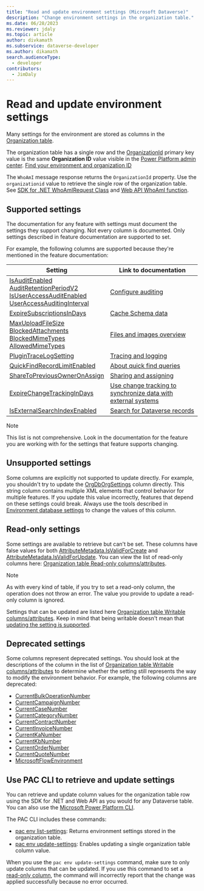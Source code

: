 ```yaml
---
title: "Read and update environment settings (Microsoft Dataverse)" 
description: "Change environment settings in the organization table." 
ms.date: 06/28/2023
ms.reviewer: jdaly
ms.topic: article
author: divkamath
ms.subservice: dataverse-developer
ms.author: dikamath
search.audienceType: 
  - developer
contributors:
  - JimDaly
---
```

# Read and update environment settings

Many settings for the environment are stored as columns in the [Organization table](reference/entities/organization.md).

The organization table has a single row and the [OrganizationId](reference/entities/organization.md#BKMK_OrganizationId) primary key value is the same **Organization ID** value visible in the [Power Platform admin center](https://admin.powerplatform.microsoft.com/). [Find your environment and organization ID](/power-platform/admin/determine-org-id-name#find-your-environment-and-organization-id)

The `WhoAmI` message response returns the `OrganizationId` property. Use the `organizationid` value to retrieve the single row of the organization table. See [SDK for .NET WhoAmIRequest Class](/dotnet/api/microsoft.crm.sdk.messages.whoamirequest) and [Web API WhoAmI function](/power-apps/developer/data-platform/webapi/reference/whoami).

## Supported settings

The documentation for any feature with settings must document the settings they support changing. Not every column is documented. Only settings described in feature documentation are supported to set.

For example, the following columns are supported because they're mentioned in the feature documentation:

|Setting|Link to documentation|
|---------|---------|
|[IsAuditEnabled](reference/entities/organization.md#BKMK_IsAuditEnabled)<br />[AuditRetentionPeriodV2](reference/entities/organization.md#BKMK_AuditRetentionPeriodV2)<br />[IsUserAccessAuditEnabled](reference/entities/organization.md#BKMK_IsUserAccessAuditEnabled)<br />[UserAccessAuditingInterval](reference/entities/organization.md#BKMK_UserAccessAuditingInterval)|[Configure auditing](auditing/configure.md)|
|[ExpireSubscriptionsInDays](reference/entities/organization.md#BKMK_ExpireSubscriptionsInDays)|[Cache Schema data](cache-schema-data.md)|
|[MaxUploadFileSize](reference/entities/organization.md#BKMK_MaxUploadFileSize)<br />[BlockedAttachments](reference/entities/organization.md#BKMK_BlockedAttachments)<br />[BlockedMimeTypes](reference/entities/organization.md#BKMK_BlockedMimeTypes)<br />[AllowedMimeTypes](reference/entities/organization.md#BKMK_AllowedMimeTypes)|[Files and images overview](files-images-overview.md)|
|[PluginTraceLogSetting](reference/entities/organization.md#BKMK_PluginTraceLogSetting)|[Tracing and logging](logging-tracing.md)|
|[QuickFindRecordLimitEnabled](reference/entities/organization.md#BKMK_QuickFindRecordLimitEnabled)|[About quick find queries](quick-find.md)|
|[ShareToPreviousOwnerOnAssign](reference/entities/organization.md#sharetopreviousowneronassign-choicesoptions)|[Sharing and assigning](security-sharing-assigning.md)|
|[ExpireChangeTrackingInDays](reference/entities/organization.md#BKMK_ExpireChangeTrackingInDays)|[Use change tracking to synchronize data with external systems](use-change-tracking-synchronize-data-external-systems.md)|
|[IsExternalSearchIndexEnabled](reference/entities/organization.md#BKMK_IsExternalSearchIndexEnabled)|[Search for Dataverse records](search/overview.md)|

> [!NOTE]
> This list is not comprehensive. Look in the documentation for the feature you are working with for the settings that feature supports changing.


## Unsupported settings

Some columns are explicitly not supported to update directly. For example, you shouldn't try to update the [OrgDbOrgSettings](reference/entities/organization.md#BKMK_OrgDbOrgSettings) column directly. This string column contains multiple XML elements that control behavior for multiple features. If you update this value incorrectly, features that depend on these settings could break. Always use the tools described in [Environment database settings](/power-platform/admin/environment-database-settings) to change the values of this column.



## Read-only settings

Some settings are available to retrieve but can't be set. These columns have false values for both [AttributeMetadata.IsValidForCreate](/dotnet/api/microsoft.xrm.sdk.metadata.attributemetadata.isvalidforcreate) and [AttributeMetadata.IsValidForUpdate](/dotnet/api/microsoft.xrm.sdk.metadata.attributemetadata.isvalidforupdate). You can view the list of read-only columns here: [Organization table Read-only columns/attributes](reference/entities/organization.md#read-only-columnsattributes).

> [!NOTE]
> As with every kind of table, if you try to set a read-only column, the operation does not throw an error. The value you provide to update a read-only column is ignored.

Settings that can be updated are listed here [Organization table Writable columns/attributes](reference/entities/organization.md#writable-columnsattributes). Keep in mind that being writable doesn't mean that [updating the setting is supported](#supported-settings).

## Deprecated settings

Some columns represent deprecated settings. You should look at the descriptions of the column in the list of [Organization table Writable columns/attributes](reference/entities/organization.md#writable-columnsattributes) to determine whether the setting still represents the way to modify the environment behavior. For example, the following columns are deprecated:

- [CurrentBulkOperationNumber](reference/entities/organization.md#BKMK_CurrentBulkOperationNumber)
- [CurrentCampaignNumber](reference/entities/organization.md#BKMK_CurrentCampaignNumber)
- [CurrentCaseNumber](reference/entities/organization.md#BKMK_CurrentCaseNumber)
- [CurrentCategoryNumber](reference/entities/organization.md#BKMK_CurrentCategoryNumber)
- [CurrentContractNumber](reference/entities/organization.md#BKMK_CurrentContractNumber)
- [CurrentInvoiceNumber](reference/entities/organization.md#BKMK_CurrentInvoiceNumber)
- [CurrentKaNumber](reference/entities/organization.md#BKMK_CurrentKaNumber)
- [CurrentKbNumber](reference/entities/organization.md#BKMK_CurrentKbNumber)
- [CurrentOrderNumber](reference/entities/organization.md#BKMK_CurrentOrderNumber)
- [CurrentQuoteNumber](reference/entities/organization.md#BKMK_CurrentQuoteNumber)
- [MicrosoftFlowEnvironment](reference/entities/organization.md#BKMK_MicrosoftFlowEnvironment)


## Use PAC CLI to retrieve and update settings

You can retrieve and update column values for the organization table row using the SDK for .NET and Web API as you would for any Dataverse table. You can also use the [Microsoft Power Platform CLI](/power-platform/developer/cli/introduction).

The PAC CLI includes these commands:

 - [pac env list-settings](/power-platform/developer/cli/reference/env#pac-env-list-settings): Returns environment settings stored in the organization table.
 - [pac env update-settings](/power-platform/developer/cli/reference/env#pac-env-update-settings): Enables updating a single organization table column value.

 When you use the `pac env update-settings` command, make sure to only update columns that can be updated. If you use this command to set a [read-only column](#read-only-settings), the command will incorrectly report that the change was applied successfully because no error occurred.

